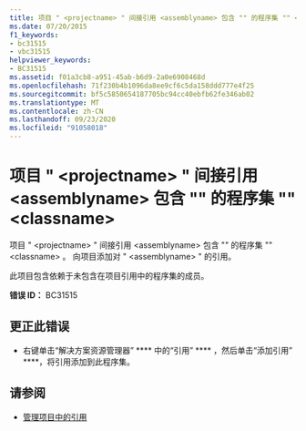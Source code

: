 ```yaml
---
title: 项目 " <projectname> " 间接引用 <assemblyname> 包含 "" 的程序集 "" <classname>
ms.date: 07/20/2015
f1_keywords:
- bc31515
- vbc31515
helpviewer_keywords:
- BC31515
ms.assetid: f01a3cb8-a951-45ab-b6d9-2a0e6908468d
ms.openlocfilehash: 71f230b4b1096da8ee9cf6c5da158ddd777e4f25
ms.sourcegitcommit: bf5c5850654187705bc94cc40ebfb62fe346ab02
ms.translationtype: MT
ms.contentlocale: zh-CN
ms.lasthandoff: 09/23/2020
ms.locfileid: "91058018"
---
```

# <a name="project-projectname-makes-an-indirect-reference-to-assembly-assemblyname-which-contains-classname"></a>项目 " \<projectname> " 间接引用 \<assemblyname> 包含 "" 的程序集 "" \<classname>

项目 " \<projectname> " 间接引用 \<assemblyname> 包含 "" 的程序集 "" \<classname> 。 向项目添加对 " \<assemblyname> " 的引用。  
  
 此项目包含依赖于未包含在项目引用中的程序集的成员。  
  
 **错误 ID：** BC31515  
  
## <a name="to-correct-this-error"></a>更正此错误  
  
- 右键单击“解决方案资源管理器” **** 中的“引用” **** ，然后单击“添加引用” ****，将引用添加到此程序集。  
  
## <a name="see-also"></a>请参阅

- [管理项目中的引用](/visualstudio/ide/managing-references-in-a-project)
